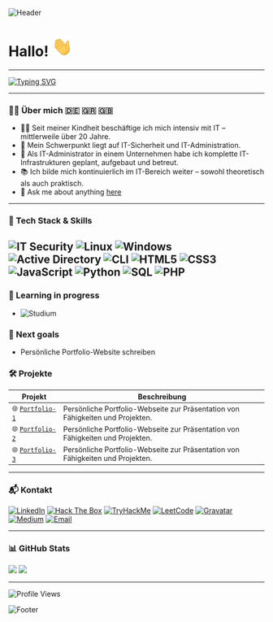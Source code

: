 ![Header](https://capsule-render.vercel.app/api?type=waving&color=672FAE&height=200&section=header&text=Hi%2C%20I'm%20Georgios%20Tertlidis!&fontSize=40&fontColor=87CEFA)

# Hallo! <img src="https://github.com/QG1o/QG1o/raw/main/gifs/hand.gif" width="40" alt="Winkende Hand">

---

[![Typing SVG](https://readme-typing-svg.demolab.com?font=Roboto+Mono+&weight=900&size=35&pause=1000&color=672FAE&vCenter=true&random=true&width=1000&height=100&lines=IT-Administrator+%E2%80%A2+Security+Enthusiast)](https://git.io/typing-svg) 

---

### 👨‍💻 Über mich 🇩🇪 🇬🇷 🇬🇧 

- 🧑‍💻 Seit meiner Kindheit beschäftige ich mich intensiv mit IT – mittlerweile über 20 Jahre.  
- 🔐 Mein Schwerpunkt liegt auf IT-Sicherheit und IT-Administration.  
- 🏢 Als IT-Administrator in einem Unternehmen habe ich komplette IT-Infrastrukturen geplant, aufgebaut und betreut.  
- 📚 Ich bilde mich kontinuierlich im IT-Bereich weiter – sowohl theoretisch als auch praktisch.
- 💬 Ask me about anything [here](https://github.com/QG1o/ask-me/issues/new/choose)
---

### 🧰 Tech Stack & Skills

![IT Security](https://img.shields.io/badge/IT_Security-DC143C?style=plastic&logo=fortinet&logoColor=white)
![Linux](https://img.shields.io/badge/Linux-FCC624?style=plastic&logo=linux&logoColor=black)
![Windows](https://img.shields.io/badge/Windows-0078D6?style=plastic&logo=windows&logoColor=white)
![Active Directory](https://img.shields.io/badge/Active_Directory-003366?style=plastic&logo=microsoft-active-directory&logoColor=white)
![CLI](https://img.shields.io/badge/CLI-000000?style=plastic&logo=gnu-bash&logoColor=white)
![HTML5](https://img.shields.io/badge/HTML5-E44D26?style=plastic&logo=html5&logoColor=white)
![CSS3](https://img.shields.io/badge/CSS3-264DE4?style=plastic&logo=css3&logoColor=white)
![JavaScript](https://img.shields.io/badge/JavaScript-F0DB4F?style=plastic&logo=javascript&logoColor=black)
![Python](https://img.shields.io/badge/Python-3776AB?style=plastic&logo=python&logoColor=yellow)
![SQL](https://img.shields.io/badge/SQL-003B57?style=plastic&logo=sqlite&logoColor=white)
![PHP](https://img.shields.io/badge/PHP-777BB4?style=plastic&logo=php&logoColor=white)
---


### 🎯 Learning in progress

- ![Studium](https://img.shields.io/badge/Wirtschaftsinformatik-Studium-0A66C2?style=plastic&logo=bookstack&logoColor=white)


### 🎯 Next goals

- Persönliche Portfolio-Website schreiben


### 🛠 Projekte

| Projekt                 | Beschreibung                                                  |
|------------------------|--------------------------------------------------------------|
| 🌐 [`Portfolio-1`](https://qg1o.github.io/portfolio1/)          | Persönliche Portfolio-Webseite zur Präsentation von Fähigkeiten und Projekten. |
| 🌐 [`Portfolio-2`](https://qg1o.github.io/portfolio2/)          | Persönliche Portfolio-Webseite zur Präsentation von Fähigkeiten und Projekten. |
| 🌐 [`Portfolio-3`](https://qg1o.netlify.app/)          | Persönliche Portfolio-Webseite zur Präsentation von Fähigkeiten und Projekten. |



---

### 📬 Kontakt

[![LinkedIn](https://img.shields.io/badge/LinkedIn-004182?style=plastic&logo=linkedin&logoColor=white)](https://www.linkedin.com/in/georgiost/)
[![Hack The Box](https://img.shields.io/badge/Hack_The_Box-1A472A?style=plastic&logo=hackthebox&logoColor=white)](https://app.hackthebox.com/profile/1004159)
[![TryHackMe](https://img.shields.io/badge/TryHackMe-9C3B20?style=plastic&logo=tryhackme&logoColor=white)](https://tryhackme.com/p/QG1o)
[![LeetCode](https://img.shields.io/badge/LeetCode-FFA116?style=plastic&logo=leetcode&logoColor=white)](https://leetcode.com/u/QG1o/)
[![Gravatar](https://img.shields.io/badge/Gravatar-4285F4?style=plastic&logo=gravatar&logoColor=white)](https://gravatar.com/qg1o)
[![Medium](https://img.shields.io/badge/Medium-F2F1EC?style=plastic&logo=medium&logoColor=000000)](https://medium.com/@tertlidis) 
[![Email](https://img.shields.io/badge/Email-0078D4?style=plastic&logo=minutemailer&logoColor=white)](mailto:g@mioo.slmail.me)

---
### 📊 GitHub Stats

<div>
  <img src="https://github-readme-stats.vercel.app/api?username=QG1o&show_icons=true&theme=tokyonight&hide_title=true&cache_bust=1721723400" height="180" />
  <img src="https://github-readme-stats.vercel.app/api/top-langs/?username=QG1o&layout=compact&theme=tokyonight&cache_bust=1721723400" height="180" />
</div>


---

![Profile Views](https://komarev.com/ghpvc/?username=QG1o&style=plastic&color=blue)

![Footer](https://capsule-render.vercel.app/api?type=waving&color=672FAE&height=120&section=footer&fontSize=30&fontColor=87CEFA)
